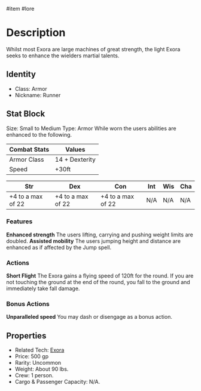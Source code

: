 #item #lore 
# Description
Whilst most Exora are large machines of great strength, the light Exora seeks to enhance the wielders martial talents.
## Identity
- Class: Armor
- Nickname: Runner

## Stat Block
Size: Small to Medium
Type: Armor
While worn the users abilities are enhanced to the following.

| Combat Stats | Values         |
| ------------ | -------------- |
| Armor Class  | 14 + Dexterity | 
| Speed        | +30ft          |

| Str               | Dex               | Con               | Int | Wis | Cha |
| ----------------- | ----------------- | ----------------- | --- | --- | --- |
| +4 to a max of 22 | +4 to a max of 22 | +4 to a max of 22 | N/A | N/A | N/A |

### Features
**Enhanced strength** The users lifting, carrying and pushing weight limits are doubled.
**Assisted mobility** The users jumping height and distance are enhanced as if affected by the Jump spell.

### Actions
**Short Flight** The Exora gains a flying speed of 120ft for the round. If you are not touching the ground at the end of the round, you fall to the ground and immediately take fall damage.

### Bonus Actions
**Unparalleled speed** You may dash or disengage as a bonus action.

## Properties
-   Related Tech: [Exora](app://obsidian.md/Exora)
-   Price: 500 gp
-   Rarity: Uncommon
-   Weight: About 90 lbs.
-   Crew: 1 person.
-   Cargo & Passenger Capacity: N/A.